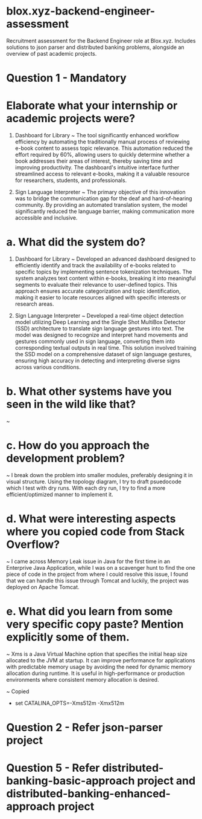 # blox.xyz-backend-engineer-assessment
Recruitment assessment for the Backend Engineer role at Blox.xyz. Includes solutions to json parser and distributed banking problems, alongside an overview of past academic projects.

# Question 1 - Mandatory
# Elaborate what your internship or academic projects were?
1. Dashboard for Library
~ The tool significantly enhanced workflow efficiency by automating the traditionally manual process of reviewing e-book content to assess topic relevance. This automation reduced the effort required by 60%, allowing users to quickly determine whether a book addresses their areas of interest, thereby saving time and improving productivity. The dashboard's intuitive interface further streamlined access to relevant e-books, making it a valuable resource for researchers, students, and professionals.

2. Sign Language Interpreter
~ The primary objective of this innovation was to bridge the communication gap for the deaf and hard-of-hearing community. By providing an automated translation system, the model significantly reduced the language barrier, making communication more accessible and inclusive.

# a. What did the system do?
1. Dashboard for Library
~ Developed an advanced dashboard designed to efficiently identify and track the availability of e-books related to specific topics by implementing sentence tokenization techniques. The system analyzes text content within e-books, breaking it into meaningful segments to evaluate their relevance to user-defined topics. This approach ensures accurate categorization and topic identification, making it easier to locate resources aligned with specific interests or research areas.

2. Sign Language Interpreter
~ Developed a real-time object detection model utilizing Deep Learning and the Single Shot MultiBox Detector (SSD) architecture to translate sign language gestures into text. The model was designed to recognize and interpret hand movements and gestures commonly used in sign language, converting them into corresponding textual outputs in real time. This solution involved training the SSD model on a comprehensive dataset of sign language gestures, ensuring high accuracy in detecting and interpreting diverse signs across various conditions.

# b. What other systems have you seen in the wild like that?
~ 

# c. How do you approach the development problem?
~ I break down the problem into smaller modules, preferably designing it in visual structure. Using the topology diagram, I try to draft psuedocode which I test with dry runs. With each dry run, I try to find a more efficient/optimized manner to implement it.

# d. What were interesting aspects where you copied code from Stack Overflow?
~ I came across Memory Leak issue in Java for the first time in an Enterprive Java Application, while I was on a scavenger hunt to find the one piece of code in the project from where I could resolve this issue, I found that we can handle this issue through Tomcat and luckily, the project was deployed on Apache Tomcat.

# e. What did you learn from some very specific copy paste? Mention explicitly some of them. 
~ Xms is a Java Virtual Machine option that specifies the initial heap size allocated to the JVM at startup. It can improve performance for applications with predictable memory usage by avoiding the need for dynamic memory allocation during runtime. It is useful in high-performance or production environments where consistent memory allocation is desired.

~ Copied 
- set CATALINA_OPTS=-Xms512m -Xmx512m

# Question 2 - Refer json-parser project
# Question 5 - Refer distributed-banking-basic-approach project and distributed-banking-enhanced-approach project
